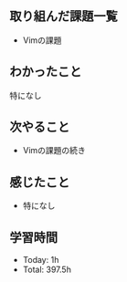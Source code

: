 ## 取り組んだ課題一覧
- Vimの課題
## わかったこと
特になし
## 次やること
- Vimの課題の続き
## 感じたこと
- 特になし
## 学習時間
- Today: 1h
- Total: 397.5h
